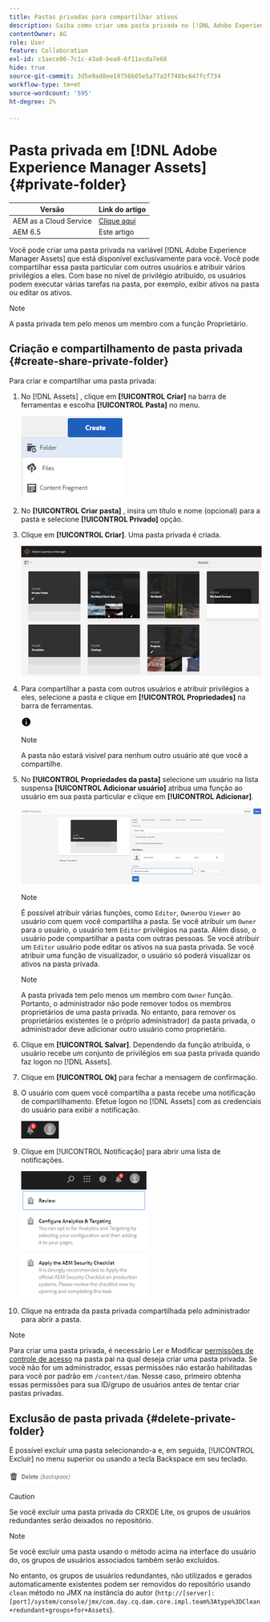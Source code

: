```yaml
---
title: Pastas privadas para compartilhar ativos
description: Saiba como criar uma pasta privada no [!DNL Adobe Experience Manager Assets] e compartilhá-lo com outros usuários e atribuir vários privilégios a eles.
contentOwner: AG
role: User
feature: Collaboration
exl-id: c1aece06-7c1c-43a0-bea0-6f11ecda7e68
hide: true
source-git-commit: 3d5e9ad8ee19756b05e5a77a3f748bc647fcf734
workflow-type: tm+mt
source-wordcount: '595'
ht-degree: 2%

---
```


# Pasta privada em [!DNL Adobe Experience Manager Assets] {#private-folder}

| Versão | Link do artigo |
| -------- | ---------------------------- |
| AEM as a Cloud Service | [Clique aqui](https://experienceleague.adobe.com/docs/experience-manager-cloud-service/content/assets/manage/private-folder.html?lang=en) |
| AEM 6.5 | Este artigo |

Você pode criar uma pasta privada na variável [!DNL Adobe Experience Manager Assets] que está disponível exclusivamente para você. Você pode compartilhar essa pasta particular com outros usuários e atribuir vários privilégios a eles. Com base no nível de privilégio atribuído, os usuários podem executar várias tarefas na pasta, por exemplo, exibir ativos na pasta ou editar os ativos.

>[!NOTE]
>
>A pasta privada tem pelo menos um membro com a função Proprietário.

## Criação e compartilhamento de pasta privada {#create-share-private-folder}

Para criar e compartilhar uma pasta privada:

1. No [!DNL Assets] , clique em **[!UICONTROL Criar]** na barra de ferramentas e escolha **[!UICONTROL Pasta]** no menu.

   ![Criar pasta de ativos](assets/Create-folder.png)

1. No **[!UICONTROL Criar pasta]** , insira um título e nome (opcional) para a pasta e selecione **[!UICONTROL Privado]** opção.

1. Clique em **[!UICONTROL Criar]**. Uma pasta privada é criada.

   ![chlimage_1-413](assets/chlimage_1-413.png)

1. Para compartilhar a pasta com outros usuários e atribuir privilégios a eles, selecione a pasta e clique em **[!UICONTROL Propriedades]** na barra de ferramentas.

   ![opção info](assets/do-not-localize/info-circle-icon.png)

   >[!NOTE]
   >
   >A pasta não estará visível para nenhum outro usuário até que você a compartilhe.

1. No **[!UICONTROL Propriedades da pasta]** selecione um usuário na lista suspensa **[!UICONTROL Adicionar usuário]** atribua uma função ao usuário em sua pasta particular e clique em **[!UICONTROL Adicionar]**.

   ![chlimage_1-415](assets/chlimage_1-415.png)

   >[!NOTE]
   >
   >É possível atribuir várias funções, como `Editor`, `Owner`ou `Viewer` ao usuário com quem você compartilha a pasta. Se você atribuir um `Owner` para o usuário, o usuário tem `Editor` privilégios na pasta. Além disso, o usuário pode compartilhar a pasta com outras pessoas. Se você atribuir um `Editor` usuário pode editar os ativos na sua pasta privada. Se você atribuir uma função de visualizador, o usuário só poderá visualizar os ativos na pasta privada.

   >[!NOTE]
   >
   >A pasta privada tem pelo menos um membro com `Owner` função. Portanto, o administrador não pode remover todos os membros proprietários de uma pasta privada. No entanto, para remover os proprietários existentes (e o próprio administrador) da pasta privada, o administrador deve adicionar outro usuário como proprietário.

1. Clique em **[!UICONTROL Salvar]**. Dependendo da função atribuída, o usuário recebe um conjunto de privilégios em sua pasta privada quando faz logon no [!DNL Assets].
1. Clique em **[!UICONTROL Ok]** para fechar a mensagem de confirmação.
1. O usuário com quem você compartilha a pasta recebe uma notificação de compartilhamento. Efetue logon no [!DNL Assets] com as credenciais do usuário para exibir a notificação.

   ![chlimage_1-416](assets/chlimage_1-416.png)

1. Clique em [!UICONTROL Notificação] para abrir uma lista de notificações.

   ![Lista de notificações](assets/Assets-Notification.png)

1. Clique na entrada da pasta privada compartilhada pelo administrador para abrir a pasta.

>[!NOTE]
>
>Para criar uma pasta privada, é necessário Ler e Modificar [permissões de controle de acesso](/help/sites-administering/security.md#permissions-in-aem) na pasta pai na qual deseja criar uma pasta privada. Se você não for um administrador, essas permissões não estarão habilitadas para você por padrão em `/content/dam`. Nesse caso, primeiro obtenha essas permissões para sua ID/grupo de usuários antes de tentar criar pastas privadas.

## Exclusão de pasta privada {#delete-private-folder}

É possível excluir uma pasta selecionando-a e, em seguida, [!UICONTROL Excluir] no menu superior ou usando a tecla Backspace em seu teclado.

![opção excluir no menu superior](assets/delete-option.png)

>[!CAUTION]
>
>Se você excluir uma pasta privada do CRXDE Lite, os grupos de usuários redundantes serão deixados no repositório.

>[!NOTE]
>
>Se você excluir uma pasta usando o método acima na interface do usuário do, os grupos de usuários associados também serão excluídos.
>
>No entanto, os grupos de usuários redundantes, não utilizados e gerados automaticamente existentes podem ser removidos do repositório usando `clean` método no JMX na instância do autor (`http://[server]:[port]/system/console/jmx/com.day.cq.dam.core.impl.team%3Atype%3DClean+redundant+groups+for+Assets`).
